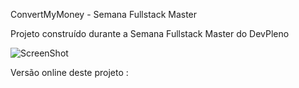 ConvertMyMoney - Semana Fullstack Master


Projeto construído durante a Semana Fullstack Master do DevPleno

![ScreenShot](https://ibb.co/JmyFRsF/convert.png)


Versão online deste projeto : 
